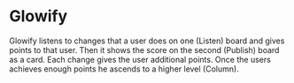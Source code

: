 # Glowify

Glowify listens to changes that a user does on one (Listen) board and gives points to that user. Then it shows
the score on the second (Publish) board as a card. Each change gives the user additional points. Once the
users achieves enough points he ascends to a higher level (Column).
